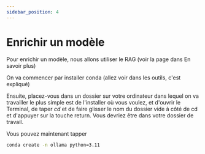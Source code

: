 ```yaml
---
sidebar_position: 4
---
```


# Enrichir un modèle

Pour enrichir un modèle, nous allons utiliser le RAG (voir la page dans En savoir plus)

On va commencer par installer conda (allez voir dans les outils, c'est expliqué)

Ensuite, placez-vous dans un dossier sur votre ordinateur dans lequel on va travailler le plus simple est de l'installer où vous voulez, et d'ouvrir le Terminal, de taper *cd* et de faire glisser le nom du dossier vide à côté de cd et d'appuyer sur la touche return. Vous devriez être dans votre dossier de travail.

Vous pouvez maintenant tapper

```bash
conda create -n ollama python=3.11
```

